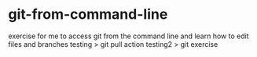 # git-from-command-line
exercise for me to access git from the command line and learn how to edit files and branches
testing > git pull action
testing2 > git exercise 
